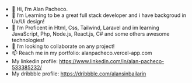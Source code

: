 - 👋 Hi, I’m Alan Pacheco.
- 👀 I’m Learning to be a great full stack developer and i have backgroud in Ux/Ui design!
- 🌱 I’m Proficent in Html, Css, Tailwind, Laravel and im learning JavaScript, Php, Node.js, React.js, C# and some others awesome technologies!
- 💞️ I’m looking to collaborate on any project!
- 📫 Reach me in my portfolio: alanpacheco.vercel-app.com
- My linkedin profile: https://www.linkedin.com/in/alan-pacheco-533385232/
- My dribbble profile: https://dribbble.com/alansinbailarin

<!---
alansinbailarin/alansinbailarin is a ✨ special ✨ repository because its `README.md` (this file) appears on your GitHub profile.
You can click the Preview link to take a look at your changes.
--->
